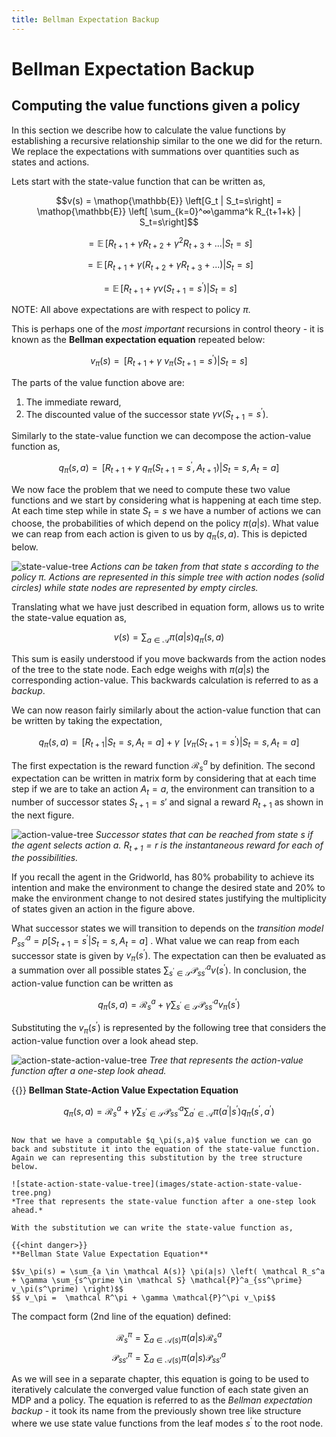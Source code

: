 ```yaml
---
title: Bellman Expectation Backup 
---
```

# Bellman Expectation Backup

## Computing the value functions given a policy

In this section we describe how to calculate the value functions by establishing a recursive relationship similar to the one we did for the return. We replace the expectations with summations over quantities such as states and actions. 

Lets start with the state-value function that can be written as, 

$$v(s) = \mathop{\mathbb{E}} \left[G_t | S_t=s\right] = \mathop{\mathbb{E}} \left[ \sum_{k=0}^∞\gamma^k R_{t+1+k} | S_t=s\right]$$

$$ = \mathop{\mathbb{E}} \left[ R_{t+1} + \gamma R_{t+2} + \gamma^2 R_{t+3}+ ... | S_t=s \right]$$

$$ = \mathop{\mathbb{E}} \left[ R_{t+1} + \gamma (R_{t+2} + \gamma R_{t+3}+ ...) | S_t=s \right]$$

$$ = \mathop{\mathbb{E}} \left[ R_{t+1} + \gamma v(S_{t+1}=s^\prime) | S_t=s \right]$$

NOTE: All above expectations are with respect to policy $\pi$.

This is perhaps one of the _most important_ recursions in control theory - it is known as the **Bellman expectation equation** repeated below:

$$v_\pi(s) = \mathop{\mathbb{E}_\pi} \left[ R_{t+1} + \gamma ~ v_\pi(S_{t+1}=s^\prime) | S_t=s \right]$$

The parts of the value function above are: 

1. The immediate reward, 
2. The discounted value of the successor state $\gamma v(S_{t+1}=s^\prime)$.

Similarly to the state-value function we can decompose the action-value function as,

$$q_\pi(s,a) = \mathop{\mathbb{E}_\pi} \left[ R_{t+1} + \gamma ~ q_\pi(S_{t+1}=s^\prime, A_{t+1}) | S_t=s, A_t=a \right]$$

We now face the problem that we need to compute these two value functions and we start by considering what is happening at each time step. At each time step while in state $S_t=s$ we have a number of actions we can choose, the probabilities of which depend on the policy $\pi(a|s)$. What value we can reap from each action is given to us by $q_\pi(s,a)$.  This is depicted below. 

![state-value-tree](images/state-value-tree.png)
*Actions can be taken from that state $s$ according to the policy $\pi$. Actions are represented in this simple tree with action nodes (solid circles) while state nodes are represented by empty circles.*

Translating what we have just described in equation form, allows us to write the state-value equation as,

$$v(s) = \sum_{a \in \mathcal A} \pi(a|s) q_\pi(s,a)$$

This sum is easily understood if you move backwards from the action nodes of the tree to the state node. Each edge weighs with $\pi(a|s)$ the corresponding action-value. This backwards calculation is referred to as a _backup_. 

We can now reason fairly similarly about the action-value function that can be written by taking the expectation,

$$q_\pi(s,a)  = \mathop{\mathbb{E}_\pi} \left[ R_{t+1} |  S_t=s, A_t= a \right] + \gamma ~ \mathop{\mathbb{E}_\pi} \left[ v_\pi(S_{t+1}=s^\prime) | S_t=s, A_t= a \right]$$

The first expectation is the reward function $\mathcal{R}^a_s$ by definition. The second expectation can be written in matrix form by considering that at each time step if we are to take an action $A_t=a$, the environment can transition to a number of successor states $S_{t+1}=s'$ and signal a reward $R_{t+1}$ as shown in the next figure. 

![action-value-tree](images/action-value-tree.png)
_Successor states that can be reached from state $s$ if the agent selects action $a$. $R_{t+1}  = r$ is the instantaneous reward for each of the possibilities._

If you recall the agent in the Gridworld, has 80% probability to achieve its intention and make the environment to change the desired state and 20% to make the environment change to not desired states justifying the multiplicity of states given an action in the figure above. 

What successor states we will transition to depends on the _transition model_ $P^a_{ss^\prime} = p[S_{t+1}=s^\prime | S_t=s, A_t=a ]$ . What value we can reap from each successor state is given by $v_\pi(s^\prime)$. The expectation can then be evaluated as a summation over all possible states $\sum_{s^\prime \in \mathcal S} \mathcal{P}^a_{ss^\prime} v(s^\prime)$. In conclusion, the action-value function can be written as

$$q_\pi(s,a) = \mathcal R_s^a + \gamma \sum_{s^\prime \in \mathcal S} \mathcal{P}^a_{ss^\prime} v_\pi(s^\prime)$$

Substituting the  $v_\pi(s^\prime)$ is represented by the following tree that considers the action-value function over a look ahead step. 

![action-state-action-value-tree](images/action-state-action-value-tree.png)
*Tree that represents the action-value function after a one-step look ahead.*

{{<hint danger>}}
**Bellman State-Action Value Expectation Equation**

$$q_\pi(s,a) = \mathcal R_s^a + \gamma \sum_{s^\prime \in \mathcal S} \mathcal{P}^a_{ss^\prime} \sum_{a^\prime \in \mathcal A} \pi(a^\prime|s^\prime) q_\pi(s^\prime,a^\prime)$$
```

Now that we have a computable $q_\pi(s,a)$ value function we can go back and substitute it into the equation of the state-value function. Again we can representing this substitution by the tree structure below.

![state-action-state-value-tree](images/state-action-state-value-tree.png)
*Tree that represents the state-value function after a one-step look ahead.*

With the substitution we can write the state-value function as,

{{<hint danger>}}
**Bellman State Value Expectation Equation**

$$v_\pi(s) = \sum_{a \in \mathcal A(s)} \pi(a|s) \left( \mathcal R_s^a + \gamma \sum_{s^\prime \in \mathcal S} \mathcal{P}^a_{ss^\prime} v_\pi(s^\prime) \right)$$
$$ v_\pi =  \mathcal R^\pi + \gamma \mathcal{P}^\pi v_\pi$$
```

The compact form (2nd line of the equation) defined:

$$  \mathcal R_s^\pi = \sum_{a \in \mathcal A(s)} \pi(a|s)   \mathcal R_s^a $$
$$  \mathcal P_{ss'}^\pi = \sum_{a \in \mathcal A(s)} \pi(a|s)   \mathcal P_{ss'}^a $$

As we will see in a separate chapter, this equation is going to be used to iteratively calculate the converged value function of each state given an MDP and a policy.  The equation is referred to as the _Bellman expectation backup_ - it took its name from the previously shown tree like structure where we use state value functions from the leaf modes $s^\prime$ to the root node. 
